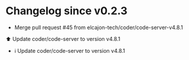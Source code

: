 # Changelog since v0.2.3
- Merge pull request #45 from elcajon-tech/coder/code-server-v4.8.1

⬆️ Update coder/code-server to version v4.8.1 
- ℹ️ Update coder/code-server to version v4.8.1 
